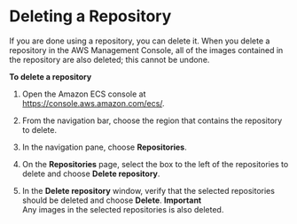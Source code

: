 # Deleting a Repository<a name="repository-delete"></a>

If you are done using a repository, you can delete it\. When you delete a repository in the AWS Management Console, all of the images contained in the repository are also deleted; this cannot be undone\.

**To delete a repository**

1. Open the Amazon ECS console at [https://console\.aws\.amazon\.com/ecs/](https://console.aws.amazon.com/ecs/)\.

1. From the navigation bar, choose the region that contains the repository to delete\.

1. In the navigation pane, choose **Repositories**\.

1. On the **Repositories** page, select the box to the left of the repositories to delete and choose **Delete repository**\.

1. In the **Delete repository** window, verify that the selected repositories should be deleted and choose **Delete**\.
**Important**  
Any images in the selected repositories is also deleted\.